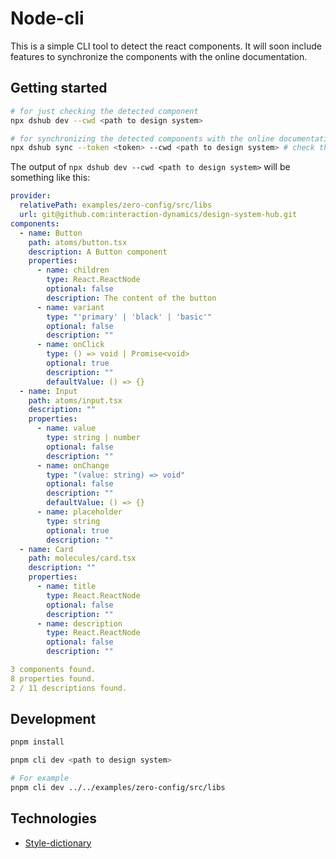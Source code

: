 # Node-cli

This is a simple CLI tool to detect the react components. It will soon include features to synchronize the components with the online documentation.

## Getting started

```bash
# for just checking the detected component
npx dshub dev --cwd <path to design system>

# for synchronizing the detected components with the online documentation
npx dshub sync --token <token> --cwd <path to design system> # check the online documentation for the token.

```

The output of `npx dshub dev --cwd <path to design system>` will be something like this:

```yaml
provider:
  relativePath: examples/zero-config/src/libs
  url: git@github.com:interaction-dynamics/design-system-hub.git
components:
  - name: Button
    path: atoms/button.tsx
    description: A Button component
    properties:
      - name: children
        type: React.ReactNode
        optional: false
        description: The content of the button
      - name: variant
        type: "'primary' | 'black' | 'basic'"
        optional: false
        description: ""
      - name: onClick
        type: () => void | Promise<void>
        optional: true
        description: ""
        defaultValue: () => {}
  - name: Input
    path: atoms/input.tsx
    description: ""
    properties:
      - name: value
        type: string | number
        optional: false
        description: ""
      - name: onChange
        type: "(value: string) => void"
        optional: false
        description: ""
        defaultValue: () => {}
      - name: placeholder
        type: string
        optional: true
        description: ""
  - name: Card
    path: molecules/card.tsx
    description: ""
    properties:
      - name: title
        type: React.ReactNode
        optional: false
        description: ""
      - name: description
        type: React.ReactNode
        optional: false
        description: ""

3 components found.
8 properties found.
2 / 11 descriptions found.
```

## Development

```bash
pnpm install

pnpm cli dev <path to design system>

# For example
pnpm cli dev ../../examples/zero-config/src/libs
```

## Technologies

- [Style-dictionary](https://v4.styledictionary.com/)
